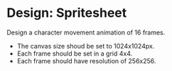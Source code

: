 # Design: Spritesheet
Design a character movement animation of 16 frames.

- The canvas size shoud be set to 1024x1024px.
- Each frame should be set in a grid 4x4.
- Each frame should have resolution of 256x256.

